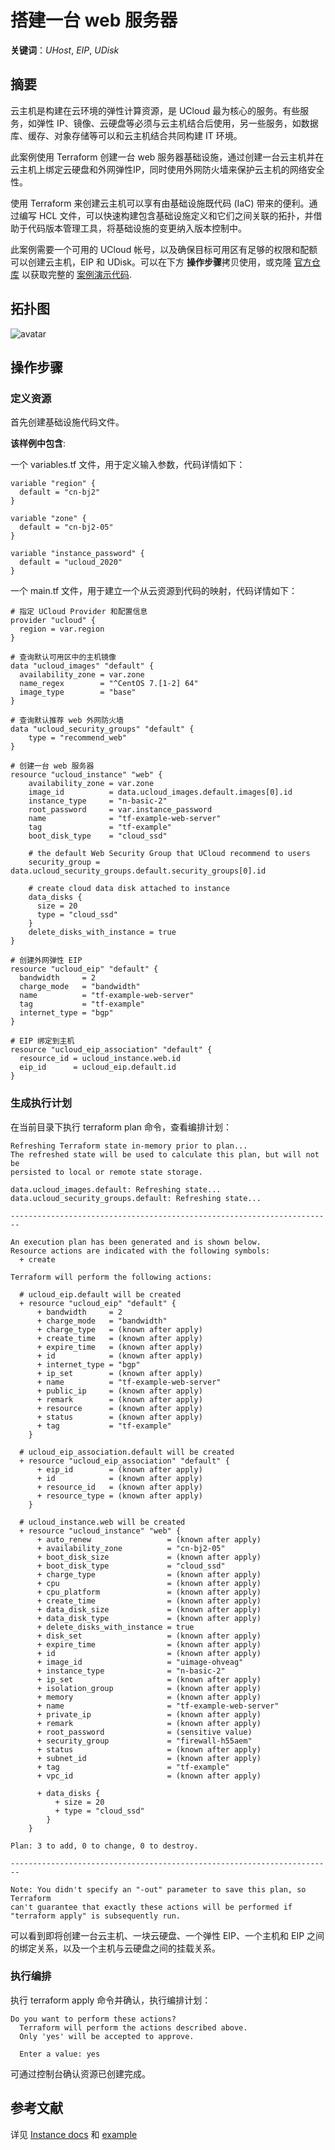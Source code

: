 

# 搭建一台 web 服务器

**关键词**：*UHost*, *EIP*, *UDisk*

## 摘要

云主机是构建在云环境的弹性计算资源，是 UCloud 最为核心的服务。有些服务，如弹性 IP、镜像、云硬盘等必须与云主机结合后使用，另一些服务，如数据库、缓存、对象存储等可以和云主机结合共同构建 IT 环境。

此案例使用 Terraform 创建一台 web 服务器基础设施，通过创建一台云主机并在云主机上绑定云硬盘和外网弹性IP，同时使用外网防火墙来保护云主机的网络安全性。

使用 Terraform 来创建云主机可以享有由基础设施既代码 (IaC) 带来的便利。通过编写 HCL 文件，可以快速构建包含基础设施定义和它们之间关联的拓扑，并借助于代码版本管理工具，将基础设施的变更纳入版本控制中。

此案例需要一个可用的 UCloud 帐号，以及确保目标可用区有足够的权限和配额可以创建云主机，EIP 和 UDisk。可以在下方 **操作步骤**拷贝使用，或克隆 [官方仓库](https://github.com/ucloud/terraform-provider-ucloud) 以获取完整的 [案例演示代码](https://github.com/ucloud/terraform-provider-ucloud/tree/master/examples/web-server).

## 拓扑图

![avatar](../images/solutions/web_server.png)

## 操作步骤

### 定义资源

首先创建基础设施代码文件。

**该样例中包含**:

一个  variables.tf  文件，用于定义输入参数，代码详情如下：
```hcl
variable "region" {
  default = "cn-bj2"
}

variable "zone" {
  default = "cn-bj2-05"
}

variable "instance_password" {
  default = "ucloud_2020"
}
```

一个  main.tf  文件，用于建立一个从云资源到代码的映射，代码详情如下：

```hcl
# 指定 UCloud Provider 和配置信息
provider "ucloud" {
  region = var.region
}

# 查询默认可用区中的主机镜像
data "ucloud_images" "default" {
  availability_zone = var.zone
  name_regex        = "^CentOS 7.[1-2] 64"
  image_type        = "base"
}

# 查询默认推荐 web 外网防火墙
data "ucloud_security_groups" "default" {
    type = "recommend_web"
}

# 创建一台 web 服务器
resource "ucloud_instance" "web" {
    availability_zone = var.zone
    image_id          = data.ucloud_images.default.images[0].id
    instance_type     = "n-basic-2"
    root_password     = var.instance_password
    name              = "tf-example-web-server"
    tag               = "tf-example"
    boot_disk_type    = "cloud_ssd"

    # the default Web Security Group that UCloud recommend to users
    security_group = data.ucloud_security_groups.default.security_groups[0].id

    # create cloud data disk attached to instance
    data_disks {
      size = 20
      type = "cloud_ssd"
    }
    delete_disks_with_instance = true
}

# 创建外网弹性 EIP
resource "ucloud_eip" "default" {
  bandwidth     = 2
  charge_mode   = "bandwidth"
  name          = "tf-example-web-server"
  tag           = "tf-example"
  internet_type = "bgp"
}

# EIP 绑定到主机
resource "ucloud_eip_association" "default" {
  resource_id = ucloud_instance.web.id
  eip_id      = ucloud_eip.default.id
}
```

### 生成执行计划

在当前目录下执行  terraform plan  命令，查看编排计划：

```
Refreshing Terraform state in-memory prior to plan...
The refreshed state will be used to calculate this plan, but will not be
persisted to local or remote state storage.

data.ucloud_images.default: Refreshing state...
data.ucloud_security_groups.default: Refreshing state...

------------------------------------------------------------------------

An execution plan has been generated and is shown below.
Resource actions are indicated with the following symbols:
  + create

Terraform will perform the following actions:

  # ucloud_eip.default will be created
  + resource "ucloud_eip" "default" {
      + bandwidth     = 2
      + charge_mode   = "bandwidth"
      + charge_type   = (known after apply)
      + create_time   = (known after apply)
      + expire_time   = (known after apply)
      + id            = (known after apply)
      + internet_type = "bgp"
      + ip_set        = (known after apply)
      + name          = "tf-example-web-server"
      + public_ip     = (known after apply)
      + remark        = (known after apply)
      + resource      = (known after apply)
      + status        = (known after apply)
      + tag           = "tf-example"
    }

  # ucloud_eip_association.default will be created
  + resource "ucloud_eip_association" "default" {
      + eip_id        = (known after apply)
      + id            = (known after apply)
      + resource_id   = (known after apply)
      + resource_type = (known after apply)
    }

  # ucloud_instance.web will be created
  + resource "ucloud_instance" "web" {
      + auto_renew                 = (known after apply)
      + availability_zone          = "cn-bj2-05"
      + boot_disk_size             = (known after apply)
      + boot_disk_type             = "cloud_ssd"
      + charge_type                = (known after apply)
      + cpu                        = (known after apply)
      + cpu_platform               = (known after apply)
      + create_time                = (known after apply)
      + data_disk_size             = (known after apply)
      + data_disk_type             = (known after apply)
      + delete_disks_with_instance = true
      + disk_set                   = (known after apply)
      + expire_time                = (known after apply)
      + id                         = (known after apply)
      + image_id                   = "uimage-ohveag"
      + instance_type              = "n-basic-2"
      + ip_set                     = (known after apply)
      + isolation_group            = (known after apply)
      + memory                     = (known after apply)
      + name                       = "tf-example-web-server"
      + private_ip                 = (known after apply)
      + remark                     = (known after apply)
      + root_password              = (sensitive value)
      + security_group             = "firewall-h55aem"
      + status                     = (known after apply)
      + subnet_id                  = (known after apply)
      + tag                        = "tf-example"
      + vpc_id                     = (known after apply)

      + data_disks {
          + size = 20
          + type = "cloud_ssd"
        }
    }

Plan: 3 to add, 0 to change, 0 to destroy.

------------------------------------------------------------------------

Note: You didn't specify an "-out" parameter to save this plan, so Terraform
can't guarantee that exactly these actions will be performed if
"terraform apply" is subsequently run.
```

可以看到即将创建一台云主机、一块云硬盘、一个弹性 EIP、一个主机和 EIP 之间的绑定关系，以及一个主机与云硬盘之间的挂载关系。

### 执行编排

执行  terraform apply  命令并确认，执行编排计划：

```
Do you want to perform these actions?
  Terraform will perform the actions described above.
  Only 'yes' will be accepted to approve.

  Enter a value: yes
```

可通过控制台确认资源已创建完成。


## 参考文献

详见 [Instance docs](https://www.terraform.io/docs/providers/ucloud/r/instance.html) 和 [example](https://github.com/ucloud/terraform-provider-ucloud/tree/master/examples/web-server)
